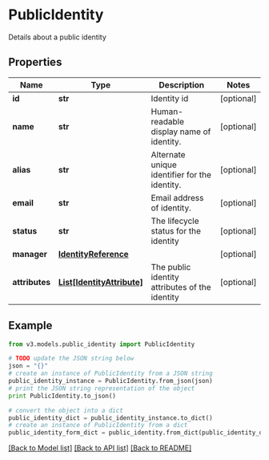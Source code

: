 # PublicIdentity

Details about a public identity

## Properties
Name | Type | Description | Notes
------------ | ------------- | ------------- | -------------
**id** | **str** | Identity id | [optional] 
**name** | **str** | Human-readable display name of identity. | [optional] 
**alias** | **str** | Alternate unique identifier for the identity. | [optional] 
**email** | **str** | Email address of identity. | [optional] 
**status** | **str** | The lifecycle status for the identity | [optional] 
**manager** | [**IdentityReference**](IdentityReference.md) |  | [optional] 
**attributes** | [**List[IdentityAttribute]**](IdentityAttribute.md) | The public identity attributes of the identity | [optional] 

## Example

```python
from v3.models.public_identity import PublicIdentity

# TODO update the JSON string below
json = "{}"
# create an instance of PublicIdentity from a JSON string
public_identity_instance = PublicIdentity.from_json(json)
# print the JSON string representation of the object
print PublicIdentity.to_json()

# convert the object into a dict
public_identity_dict = public_identity_instance.to_dict()
# create an instance of PublicIdentity from a dict
public_identity_form_dict = public_identity.from_dict(public_identity_dict)
```
[[Back to Model list]](../README.md#documentation-for-models) [[Back to API list]](../README.md#documentation-for-api-endpoints) [[Back to README]](../README.md)


